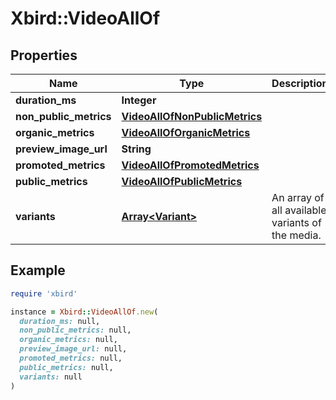 # Xbird::VideoAllOf

## Properties

| Name | Type | Description | Notes |
| ---- | ---- | ----------- | ----- |
| **duration_ms** | **Integer** |  | [optional] |
| **non_public_metrics** | [**VideoAllOfNonPublicMetrics**](VideoAllOfNonPublicMetrics.md) |  | [optional] |
| **organic_metrics** | [**VideoAllOfOrganicMetrics**](VideoAllOfOrganicMetrics.md) |  | [optional] |
| **preview_image_url** | **String** |  | [optional] |
| **promoted_metrics** | [**VideoAllOfPromotedMetrics**](VideoAllOfPromotedMetrics.md) |  | [optional] |
| **public_metrics** | [**VideoAllOfPublicMetrics**](VideoAllOfPublicMetrics.md) |  | [optional] |
| **variants** | [**Array&lt;Variant&gt;**](Variant.md) | An array of all available variants of the media. | [optional] |

## Example

```ruby
require 'xbird'

instance = Xbird::VideoAllOf.new(
  duration_ms: null,
  non_public_metrics: null,
  organic_metrics: null,
  preview_image_url: null,
  promoted_metrics: null,
  public_metrics: null,
  variants: null
)
```


